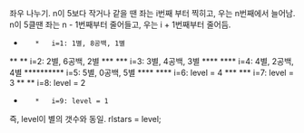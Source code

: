 좌우 나누기.
n이 5보다 작거나 같을 땐 좌는 i번째 부터 찍히고, 우는 n번째에서 늘어남.
n이 5클땐 좌는 n - 1번째부터 줄어들고, 우는 i + 1번째부터 줄어듬.
*        *   i=1: 1별, 8공백, 1별
**      **   i=2: 2별, 6공백, 2별
***    ***   i=3: 3별, 4공백, 3별
****  ****   i=4: 4별, 2공백, 4별
**********   i=5: 5별, 0공백, 5별
****  ****   i=6: level = 4
***    ***   i=7: level = 3
**      **   i=8: level = 2
*        *   i=9: level = 1
즉, level이 별의 갯수와 동일. rlstars = level;
